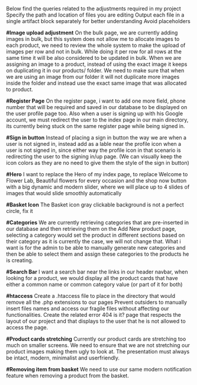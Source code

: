 Below find the queries related to the adjustments required in my project
Specify the path and location of files you are editing
Output each file in a single artifact block separately for better understanding
Avoid placeholders

<!-- **#Notifications adjustment**
When we are clearing all notifications, they are still appearing in the notifications modal after reloading the page. Once cleared we must remove all notifications related to the user. -->

**#Image upload adjustment**
On the bulk page, we are currently adding images in bulk, but this system does not allow me to allocate images to each product, we need to review the whole system to make the upload of images per row and not in bulk. While doing it per row for all rows at the same time it will be also considered to be updated in bulk.
When we are assigning an image to a product, instead of using the exact image it keeps on duplicating it in our products/ folder. We need to make sure that when we are using an image from our folder it will not duplicate more images inside the folder and instead use the exact same image that was allocated to product.

<!-- **#Delete Product Icon Button**
Here its simple, i want to vertically align the bin icon with the delete text at the bottom of the products card. -->

<!-- **#Specify the Delivery rate**
I want you to add to my Admin dashboard a new card that will act as a setting to set the delivery rate that will be rendered on the Order summary of the customer. -->

<!-- **#orders.php Order Management page**
On the Order Management page, i want to add a column that would retrieve and display the phone number related to a customer -->

<!-- **#Check out page**
I want to allow the user to set a delivery date when placing order that will be then viewed on the received order in the Order Management page on the Admin dashboard. 
I also want to add the delivery date to the message template sent on whatsapp, along with the user full name and phone number. -->

**#Register Page**
On the register page, i want to add one more field, phone number that will be required and saved in our database to be displayed on the user profile page too.
Also when a user is signing up with his Google account, we must redirect the user to the index page in our main directory, its currently being stuck on the same register page while being signed in.

**#Sign in button**
Instead of placing a sign in button the way we are when a user is not signed in, instead add as a lable near the profile icon when a user is not signed in, since either way the profile icon in that scenario is redirecting the user to the signing in/up page. (We can visually keep the icon colors as they are no need to give them the style of the sign in button)

**#Hero**
I want to replace the Hero of my index page, to replace Welcome to Flower Lab, Beautiful flowers for every occasion  and the shop now button with a big dynamic and modern slider, where we will place up to 4 slides of images that would slide smoothly automatically

**#Basket Icon**
The Basket icon gray clickable background is not a perfect circle, fix it

**#Categories**
We are currently retrieving categories that are pre-inserted in our database and then retrieving them on the Add New product page, selecting a category would set the product in different sections based on their category as it is currently the case, we will not change that. What i want is for the admin to be able to manually generate new categories and then be able to select them and assign these categories to the products he is creating.

**#Search Bar**
I want a search bar near the links in our header navbar, when looking for a product, we would display all the product cards that have either a common name or common category value (or part of it for both) 

**#htaccess**
Create a .htaccess file to place in the directory that would remove all the .php extensions to our pages
Prevent outsiders to manually insert files names and access our fragile files without affecting our functionalities. Create the related error 404 is it? page that respects the layout of our project and that displays to the user that he is not allowed to access the page.

**#Product cards stretching**
Currently our product cards are stretching too much on smaller screens. We need to ensure that we are not stretching our product images making them ugly to look at. The presentation must always be intact, modern, minimalist and userfriendly.

**#Removing item from basket**
We need to use our same modern notification feature when removing a product from the basket.